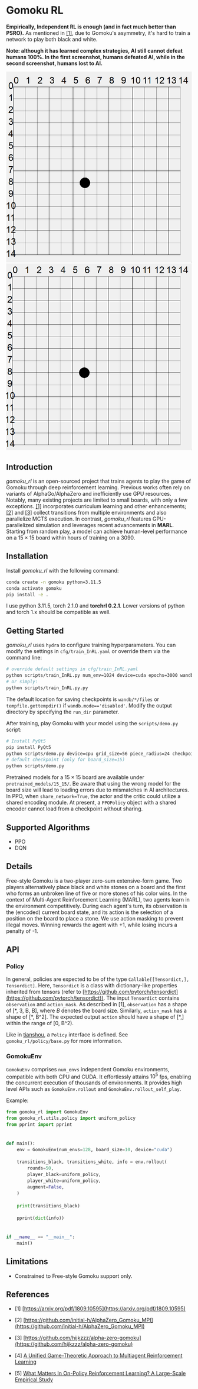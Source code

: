 # Gomoku RL

**Empirically, Independent RL is enough (and in fact much better than PSRO).** As mentioned in [[1]](#refer-anchor-1), due to Gomoku's asymmetry, it's hard to train a network to play both black and white.

**Note: although it has learned complex strategies, AI still cannot defeat humans 100%. In the first screenshot, humans defeated AI, while in the second screenshot, humans lost to AI.**

![](/images/lose1.gif)
![](/images/win1.gif)

## Introduction

*gomoku_rl* is an open-sourced project that trains agents to play the game of Gomoku through deep reinforcement learning. Previous works often rely on variants of AlphaGo/AlphaZero and inefficiently use GPU resources. Notably, many existing projects are limited to small boards, with only a few exceptions. [[1]](#refer-anchor-1) incorporates curriculum learning and other enhancements;  [[2]](#refer-anchor-2)  and  [[3]](#refer-anchor-3)  collect transitions from multiple environments and also parallelize MCTS execution. In contrast, *gomoku_rl* features GPU-parallelized simulation and leverages recent advancements in **MARL**. Starting from random play, a model can achieve human-level performance on a $15\times15$ board within hours of training on a 3090.

## Installation

Install *gomoku_rl* with the following command:

```bash
conda create -n gomoku python=3.11.5
conda activate gomoku
pip install -e .
```

I use python 3.11.5, torch 2.1.0 and **torchrl 0.2.1**. Lower versions of python and torch 1.x should be compatible as well. 

## Getting Started

*gomoku_rl* uses `hydra` to configure training hyperparameters. You can modify the settings in `cfg/train_InRL.yaml` or override them via the command line:

```bash
# override default settings in cfg/train_InRL.yaml
python scripts/train_InRL.py num_env=1024 device=cuda epochs=3000 wandb.mode=online
# or simply:
python scripts/train_InRL.py.py
```

The default location for saving checkpoints is `wandb/*/files` or `tempfile.gettempdir()` if `wandb.mode=='disabled'`. Modify the output directory by specifying the `run_dir` parameter.

After training, play Gomoku with your model using the `scripts/demo.py` script:

```bash
# Install PyQt5
pip install PyQt5
python scripts/demo.py device=cpu grid_size=56 piece_radius=24 checkpoint=/model/path
# default checkpoint (only for board_size=15)
python scripts/demo.py
```

Pretrained models for a $15\times15$ board are available under  `pretrained_models/15_15/`. Be aware that using the wrong model for the board size will lead to loading errors due to mismatches in AI architectures. In PPO, when `share_network=True`, the actor and the critic could utilize a shared encoding module. At present, a `PPOPolicy` object with a shared encoder cannot load from a checkpoint without sharing.


## Supported Algorithms

- PPO
- DQN


## Details

Free-style Gomoku is a two-player zero-sum extensive-form game. Two players alternatively place black and white stones on a board and the first who forms an unbroken line of five or more stones of his color wins. In the context of Multi-Agent Reinforcement Learning (MARL), two agents learn in the environment competitively. During each agent's turn, its observation is the (encoded) current board state, and its action is the selection of a position on the board to place a stone. We use action masking to prevent illegal moves. Winning rewards the agent with +1, while losing incurs a penalty of -1. 


## API

### Policy
In general, policies are expected to be of the type `Callable[[Tensordict,], Tensordict]`. Here, `Tensordict` is a class with dictionary-like properties inherited from tensors (refer to [https://github.com/pytorch/tensordict](https://github.com/pytorch/tensordict)). The input `Tensordict` contains `observation` and `action_mask`. As described in [1], `observation` has a shape of [\*, 3, B, B], where $B$ denotes the board size. Similarly, `action_mask` has a shape of [\*, B^2]. The expected output `action` should have a shape of [\*,] within the range of [0, B^2).

Like in [tianshou](https://github.com/thu-ml/tianshou), a `Policy` interface is defined. See `gomoku_rl/policy/base.py` for more information.


### GomokuEnv

`GomokuEnv` comprises `num_envs` independent Gomoku environments, compatible with both CPU and CUDA. It effortlessly attains $10^5$ fps, enabling the concurrent execution of thousands of environments. It provides high level APIs such as `GomokuEnv.rollout` and `GomokuEnv.rollout_self_play`.

Example:

```python
from gomoku_rl import GomokuEnv
from gomoku_rl.utils.policy import uniform_policy
from pprint import pprint


def main():
    env = GomokuEnv(num_envs=128, board_size=10, device="cuda")

    transitions_black, transitions_white, info = env.rollout(
        rounds=50,
        player_black=uniform_policy,
        player_white=uniform_policy,
        augment=False,
    )

    print(transitions_black)

    pprint(dict(info))


if __name__ == "__main__":
    main()

```

## Limitations

- Constrained to Free-style Gomoku support only.

## References

<div id="refer-anchor-1"></div>

- [1] [https://arxiv.org/pdf/1809.10595](https://arxiv.org/pdf/1809.10595)

<div id="refer-anchor-2"></div>

- [2] [https://github.com/initial-h/AlphaZero_Gomoku_MPI](https://github.com/initial-h/AlphaZero_Gomoku_MPI)

<div id="refer-anchor-3"></div>

- [3] [https://github.com/hijkzzz/alpha-zero-gomoku](https://github.com/hijkzzz/alpha-zero-gomoku)

<div id="refer-anchor-4"></div>

- [4] [A Unified Game-Theoretic Approach to Multiagent Reinforcement Learning](https://arxiv.org/pdf/1711.00832.pdf)

<div id="refer-anchor-5"></div>

- [5] [What Matters In On-Policy Reinforcement Learning? A Large-Scale Empirical Study](https://arxiv.org/pdf/2006.05990.pdf)